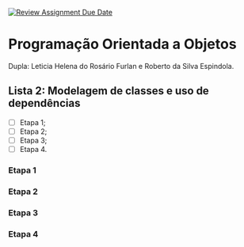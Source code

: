 [![Review Assignment Due Date](https://classroom.github.com/assets/deadline-readme-button-22041afd0340ce965d47ae6ef1cefeee28c7c493a6346c4f15d667ab976d596c.svg)](https://classroom.github.com/a/bK9ZtlsU)

# Programação Orientada a Objetos

Dupla: Leticia Helena do Rosário Furlan e Roberto da Silva Espindola.

## Lista 2: Modelagem de classes e uso de dependências

- [ ] Etapa 1;
- [ ] Etapa 2;
- [ ] Etapa 3;
- [ ] Etapa 4.

### Etapa 1

### Etapa 2

### Etapa 3

### Etapa 4

